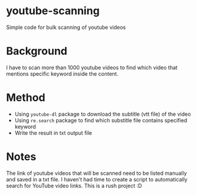 # youtube-scanning
Simple code for bulk scanning of youtube videos

# Background
I have to scan more than 1000 youtube videos to find which video that mentions specific keyword inside the content.

# Method
- Using `youtube-dl` package to download the subtitle (vtt file) of the video
- Using `re.search` package to find which substitle file contains specified keyword
- Write the result in txt output file

# Notes
The link of youtube videos that will be scanned need to be listed manually and saved in a txt file. I haven't had time to create a script to automatically search for YouTube video links. This is a rush project :D
